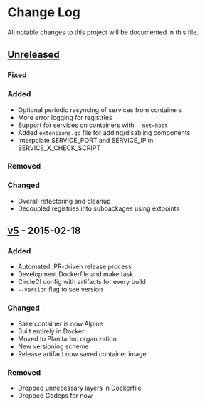# Change Log
All notable changes to this project will be documented in this file.

## [Unreleased][unreleased]
### Fixed

### Added
- Optional periodic resyncing of services from containers
- More error logging for registries
- Support for services on containers with `--net=host`
- Added `extensions.go` file for adding/disabling components
- Interpolate SERVICE_PORT and SERVICE_IP in SERVICE_X_CHECK_SCRIPT

### Removed

### Changed
- Overall refactoring and cleanup
- Decoupled registries into subpackages using extpoints


## [v5] - 2015-02-18
### Added
- Automated, PR-driven release process
- Development Dockerfile and make task
- CircleCI config with artifacts for every build
- `--version` flag to see version

### Changed
- Base container is now Alpine
- Built entirely in Docker
- Moved to PlanitarInc organization
- New versioning scheme
- Release artifact now saved container image

### Removed
- Dropped unnecessary layers in Dockerfile
- Dropped Godeps for now


[unreleased]: https://github.com/PlanitarInc/registrator/compare/v5...HEAD
[v5]: https://github.com/PlanitarInc/registrator/compare/v0.4.0...v5
